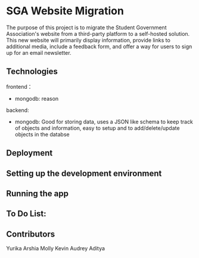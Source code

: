 # SGA Website Migration

The purpose of this project is to migrate the Student Government Association's website from a third-party platform to a self-hosted solution. This new website will primarily display information, provide links to additional media, include a feedback form, and offer a way for users to sign up for an email newsletter.

## Technologies
frontend：
- mongodb: reason
  
backend:
- mongodb: Good for storing data, uses a JSON like schema to keep track of objects and information, easy to setup and to add/delete/update objects in the databse
## Deployment

## Setting up the development environment

## Running the app

## To Do List:

## Contributors

Yurika
Arshia
Molly
Kevin
Audrey
Aditya
